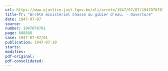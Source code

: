 ```yaml
---
url: https://www.ejustice.just.fgov.be/eli/arrete/1947/07/07/1947070701/justel
title-fr: "Arrêté ministériel Chasse au gibier d'eau. - Ouverture"
date: 1947-07-07
source:
number: 1947070701
page: 888888
case: 1947-07-07/01
publication: 1947-07-10
starts:
modifies:
pdf-original:
pdf-consolidated:
---
```


